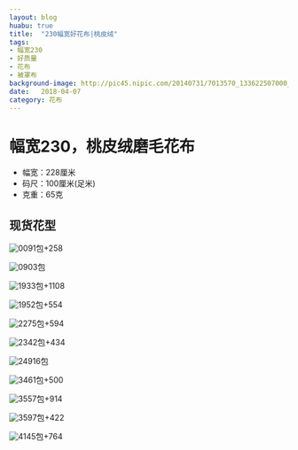 ```yaml
---
layout: blog
huabu: true
title:  "230幅宽好花布|桃皮绒"
tags:
- 幅宽230
- 好质量
- 花布
- 被罩布
background-image: http://pic45.nipic.com/20140731/7013570_133622507000_2.jpg
date:   2018-04-07 
category: 花布
---
```


# 幅宽230，桃皮绒磨毛花布

- 幅宽：228厘米
- 码尺：100厘米(足米)
- 克重：65克

## 现货花型

![009](http://ww2.sinaimg.cn/large/0060lm7Tly1fprctl76qyj31ed0hsdmw.jpg)1包+258

<!--![040](http://ww1.sinaimg.cn/large/0060lm7Tly1fprcurerfwj31hc0mpti5.jpg)-->

<!--![066](http://wx1.sinaimg.cn/mw690/0060lm7Tly1fq3ufwnyvpj31hc0df7b3.jpg)-->

![090](http://ww1.sinaimg.cn/large/0060lm7Tly1fprcw3lkb0j31ed0hswm4.jpg)3包

<!--![139](http://ww4.sinaimg.cn/large/0060lm7Tly1fprcwqcvloj31hc0deadi.jpg)-->

![193](http://ww2.sinaimg.cn/large/0060lm7Tly1fprcy056dlj30zk0eon4t.jpg)3包+1108

![195](http://ww2.sinaimg.cn/large/0060lm7Tly1fptggb2eulj319k0fywie.jpg)2包+554

![227](http://wx2.sinaimg.cn/mw690/0060lm7Tly1fq3uklg6rmj30vm0hsjtm.jpg)5包+594

![234](http://wx4.sinaimg.cn/mw690/0060lm7Tly1fq3um5lql9j319k0fjtcd.jpg)2包+434

![249](http://wx4.sinaimg.cn/mw690/0060lm7Tly1fq3uncvvjvj31kw0dk1kx.jpg)16包

<!--![341](http://ww1.sinaimg.cn/large/0060lm7Tly1fprcyr1985j30oa06u40k.jpg)-->

![346](http://ww1.sinaimg.cn/large/0060lm7Tly1fptgjty7dij30oa0btaav.jpg)1包+500

![355](http://wx3.sinaimg.cn/mw690/0060lm7Tly1fq3upwwrw1j31kw0ga1i0.jpg)7包+914

<!--![358](http://ww4.sinaimg.cn/large/0060lm7Tly1fprcz9womsj31730e8ngc.jpg)-->

![359](http://wx1.sinaimg.cn/mw690/0060lm7Tly1fq3uqwxmghj31jf0hsnfs.jpg)7包+422

![414](http://wx4.sinaimg.cn/mw690/0060lm7Tly1fq3uu1mmjvj30wt08f0yt.jpg)5包+764
